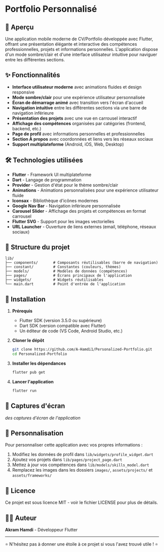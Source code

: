 # Portfolio Personnalisé

## 📱 Aperçu

Une application mobile moderne de CV/Portfolio développée avec Flutter, offrant une présentation élégante et interactive des compétences professionnelles, projets et informations personnelles. L'application dispose d'un mode sombre/clair et d'une interface utilisateur intuitive pour naviguer entre les différentes sections.

## ✨ Fonctionnalités

- **Interface utilisateur moderne** avec animations fluides et design responsive
- **Mode sombre/clair** pour une expérience utilisateur personnalisée
- **Écran de démarrage animé** avec transition vers l'écran d'accueil
- **Navigation intuitive** entre les différentes sections via une barre de navigation inférieure
- **Présentation des projets** avec une vue en carrousel interactif
- **Affichage des compétences** organisées par catégories (frontend, backend, etc.)
- **Page de profil** avec informations personnelles et professionnelles
- **Section À propos** avec coordonnées et liens vers les réseaux sociaux
- **Support multiplateforme** (Android, iOS, Web, Desktop)

## 🛠️ Technologies utilisées

- **Flutter** - Framework UI multiplateforme
- **Dart** - Langage de programmation
- **Provider** - Gestion d'état pour le thème sombre/clair
- **Animations** - Animations personnalisées pour une expérience utilisateur fluide
- **Iconsax** - Bibliothèque d'icônes modernes
- **Google Nav Bar** - Navigation inférieure personnalisée
- **Carousel Slider** - Affichage des projets et compétences en format carrousel
- **Flutter SVG** - Support pour les images vectorielles
- **URL Launcher** - Ouverture de liens externes (email, téléphone, réseaux sociaux)

## 📂 Structure du projet

```
lib/
├── components/       # Composants réutilisables (barre de navigation)
├── constant/         # Constantes (couleurs, thèmes)
├── models/           # Modèles de données (compétences)
├── pages/            # Écrans principaux de l'application
├── widgets/          # Widgets réutilisables
└── main.dart         # Point d'entrée de l'application
```

## 🚀 Installation

1. **Prérequis**
   - Flutter SDK (version 3.5.0 ou supérieure)
   - Dart SDK (version compatible avec Flutter)
   - Un éditeur de code (VS Code, Android Studio, etc.)

2. **Cloner le dépôt**
   ```bash
   git clone https://github.com/A-Hamdi1/Personalized-Portfolio.git
   cd Personalized-Portfolio
   ```

3. **Installer les dépendances**
   ```bash
   flutter pub get
   ```

4. **Lancer l'application**
   ```bash
   flutter run
   ```

## 📱 Captures d'écran

*des captures d'écran de l'application*

## 🔧 Personnalisation

Pour personnaliser cette application avec vos propres informations :

1. Modifiez les données de profil dans `lib/widgets/profile_widget.dart`
2. Ajoutez vos projets dans `lib/pages/project_page.dart`
3. Mettez à jour vos compétences dans `lib/models/skills_model.dart`
4. Remplacez les images dans les dossiers `images/`, `assets/projects/` et `assets/frameworks/`

## 📄 Licence

Ce projet est sous licence MIT - voir le fichier LICENSE pour plus de détails.

## 👨‍💻 Auteur

**Akram Hamdi** - Développeur Flutter

---

⭐️ N'hésitez pas à donner une étoile à ce projet si vous l'avez trouvé utile ! ⭐️
